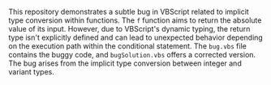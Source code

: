 This repository demonstrates a subtle bug in VBScript related to implicit type conversion within functions. The `f` function aims to return the absolute value of its input. However, due to VBScript's dynamic typing, the return type isn't explicitly defined and can lead to unexpected behavior depending on the execution path within the conditional statement. The `bug.vbs` file contains the buggy code, and `bugSolution.vbs` offers a corrected version.  The bug arises from the implicit type conversion between integer and variant types.